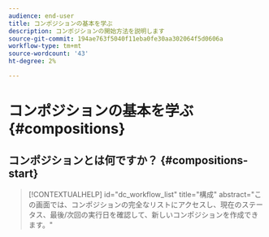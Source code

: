 ```yaml
---
audience: end-user
title: コンポジションの基本を学ぶ
description: コンポジションの開始方法を説明します
source-git-commit: 194ae763f5040f11eba0fe30aa302064f5d0606a
workflow-type: tm+mt
source-wordcount: '43'
ht-degree: 2%

---
```


# コンポジションの基本を学ぶ {#compositions}






## コンポジションとは何ですか？ {#compositions-start}


>[!CONTEXTUALHELP]
>id="dc_workflow_list"
>title="構成"
>abstract="この画面では、コンポジションの完全なリストにアクセスし、現在のステータス、最後/次回の実行日を確認して、新しいコンポジションを作成できます。"


